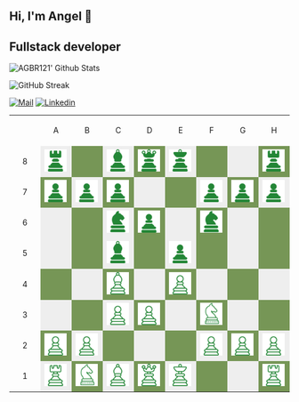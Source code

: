 ## Hi, I'm Angel 👋
## Fullstack developer

![AGBR121' Github Stats](https://github-readme-stats.vercel.app/api?username=AGBR121&hide=contribs,prs&show_icons=true&bg_color=0d1116&title_color=ce09ec&text_color=a4aacb&icon_color=007ec6)

![GitHub Streak](https://github-readme-streak-stats.herokuapp.com/?user=AGBR121&theme=dark&count_private=true&bg_color=0d1116&title_color=ce09ec&text_color=a4aacb&icon_color=007ec6)


[![Mail](https://img.shields.io/badge/-Send%20Email-black?style=for-the-badge&logo=gmail)](mailto:angel.burbano@utp.edu.co)
[![Linkedin](https://img.shields.io/badge/-LinkedIn-black?style=for-the-badge&logo=Linkedin)](https://www.linkedin.com/in/angel-gabriel-burbano-rodriguez-b26837317/)


<table style="border-collapse: collapse; margin: auto;">
    <!-- Encabezado de columnas -->
    <tr>
        <td style="width: 50px; height: 50px;"></td>
        <td style="width: 50px; height: 50px; text-align: center;">A</td>
        <td style="width: 50px; height: 50px; text-align: center;">B</td>
        <td style="width: 50px; height: 50px; text-align: center;">C</td>
        <td style="width: 50px; height: 50px; text-align: center;">D</td>
        <td style="width: 50px; height: 50px; text-align: center;">E</td>
        <td style="width: 50px; height: 50px; text-align: center;">F</td>
        <td style="width: 50px; height: 50px; text-align: center;">G</td>
        <td style="width: 50px; height: 50px; text-align: center;">H</td>
    </tr>
    <!-- Fila 8 -->
    <tr>
        <td style="width: 50px; height: 50px; text-align: center;">8</td>
        <td style="width: 50px; height: 50px; background-color: #eee;"><img src="https://raw.githubusercontent.com/timburgan/timburgan/master/chess_images/r.png" alt="Rook" style="width: 40px; height: 40px;"></td>
        <td style="width: 50px; height: 50px; background-color: #769656;"></td>
        <td style="width: 50px; height: 50px; background-color: #eee;"><img src="https://raw.githubusercontent.com/timburgan/timburgan/master/chess_images/b.png" alt="Bishop" style="width: 40px; height: 40px;"></td>
        <td style="width: 50px; height: 50px; background-color: #769656;"><img src="https://raw.githubusercontent.com/timburgan/timburgan/master/chess_images/q.png" alt="Queen" style="width: 40px; height: 40px;"></td>
        <td style="width: 50px; height: 50px; background-color: #eee;"><img src="https://raw.githubusercontent.com/timburgan/timburgan/master/chess_images/k.png" alt="King" style="width: 40px; height: 40px;"></td>
        <td style="width: 50px; height: 50px; background-color: #769656;"></td>
        <td style="width: 50px; height: 50px; background-color: #eee;"></td>
        <td style="width: 50px; height: 50px; background-color: #769656;"><img src="https://raw.githubusercontent.com/timburgan/timburgan/master/chess_images/r.png" alt="Rook" style="width: 40px; height: 40px;"></td>
    </tr>
    <!-- Fila 7 -->
    <tr>
        <td style="width: 50px; height: 50px; text-align: center;">7</td>
        <td style="width: 50px; height: 50px; background-color: #769656;"><img src="https://raw.githubusercontent.com/timburgan/timburgan/master/chess_images/p.png" alt="Pawn" style="width: 40px; height: 40px;"></td>
        <td style="width: 50px; height: 50px; background-color: #eee;"><img src="https://raw.githubusercontent.com/timburgan/timburgan/master/chess_images/p.png" alt="Pawn" style="width: 40px; height: 40px;"></td>
        <td style="width: 50px; height: 50px; background-color: #769656;"><img src="https://raw.githubusercontent.com/timburgan/timburgan/master/chess_images/p.png" alt="Pawn" style="width: 40px; height: 40px;"></td>
        <td style="width: 50px; height: 50px; background-color: #eee;"></td>
        <td style="width: 50px; height: 50px; background-color: #769656;"></td>
        <td style="width: 50px; height: 50px; background-color: #eee;"><img src="https://raw.githubusercontent.com/timburgan/timburgan/master/chess_images/p.png" alt="Pawn" style="width: 40px; height: 40px;"></td>
        <td style="width: 50px; height: 50px; background-color: #769656;"><img src="https://raw.githubusercontent.com/timburgan/timburgan/master/chess_images/p.png" alt="Pawn" style="width: 40px; height: 40px;"></td>
        <td style="width: 50px; height: 50px; background-color: #eee;"><img src="https://raw.githubusercontent.com/timburgan/timburgan/master/chess_images/p.png" alt="Pawn" style="width: 40px; height: 40px;"></td>
    </tr>
    <!-- Fila 6 -->
    <tr>
        <td style="width: 50px; height: 50px; text-align: center;">6</td>
        <td style="width: 50px; height: 50px; background-color: #eee;"></td>
        <td style="width: 50px; height: 50px; background-color: #769656;"></td>
        <td style="width: 50px; height: 50px; background-color: #eee;"><img src="https://raw.githubusercontent.com/timburgan/timburgan/master/chess_images/n.png" alt="Knight" style="width: 40px; height: 40px;"></td>
        <td style="width: 50px; height: 50px; background-color: #769656;"><img src="https://raw.githubusercontent.com/timburgan/timburgan/master/chess_images/p.png" alt="Pawn" style="width: 40px; height: 40px;"></td>
        <td style="width: 50px; height: 50px; background-color: #eee;"></td>
        <td style="width: 50px; height: 50px; background-color: #769656;"><img src="https://raw.githubusercontent.com/timburgan/timburgan/master/chess_images/n.png" alt="Knight" style="width: 40px; height: 40px;"></td>
        <td style="width: 50px; height: 50px; background-color: #eee;"></td>
        <td style="width: 50px; height: 50px; background-color: #769656;"></td>
    </tr>
    <!-- Fila 5 -->
    <tr>
        <td style="width: 50px; height: 50px; text-align: center;">5</td>
        <td style="width: 50px; height: 50px; background-color: #eee;"></td>
        <td style="width: 50px; height: 50px; background-color: #769656;"></td>
        <td style="width: 50px; height: 50px; background-color: #eee;"><img src="https://raw.githubusercontent.com/timburgan/timburgan/master/chess_images/b.png" alt="Bishop" style="width: 40px; height: 40px;"></td>
        <td style="width: 50px; height: 50px; background-color: #769656;"></td>
        <td style="width: 50px; height: 50px; background-color: #eee;"><img src="https://raw.githubusercontent.com/timburgan/timburgan/master/chess_images/p.png" alt="Pawn" style="width: 40px; height: 40px;"></td>
        <td style="width: 50px; height: 50px; background-color: #769656;"></td>
        <td style="width: 50px; height: 50px; background-color: #eee;"></td>
        <td style="width: 50px; height: 50px; background-color: #769656;"></td>
    </tr>
    <!-- Fila 4 -->
    <tr>
        <td style="width: 50px; height: 50px; text-align: center;">4</td>
        <td style="width: 50px; height: 50px; background-color: #769656;"></td>
        <td style="width: 50px; height: 50px; background-color: #eee;"></td>
        <td style="width: 50px; height: 50px; background-color: #769656;"><img src="https://raw.githubusercontent.com/timburgan/timburgan/master/chess_images/B.png" alt="Bishop" style="width: 40px; height: 40px;"></td>
        <td style="width: 50px; height: 50px; background-color: #eee;"></td>
        <td style="width: 50px; height: 50px; background-color: #769656;"><img src="https://raw.githubusercontent.com/timburgan/timburgan/master/chess_images/P.png" alt="Pawn" style="width: 40px; height: 40px;"></td>
        <td style="width: 50px; height: 50px; background-color: #eee;"></td>
        <td style="width: 50px; height: 50px; background-color: #769656;"></td>
        <td style="width: 50px; height: 50px; background-color: #eee;"></td>
    </tr>
    <!-- Fila 3 -->
    <tr>
        <td style="width: 50px; height: 50px; text-align: center;">3</td>
        <td style="width: 50px; height: 50px; background-color: #eee;"></td>
        <td style="width: 50px; height: 50px; background-color: #769656;"></td>
        <td style="width: 50px; height: 50px; background-color: #eee;"><img src="https://raw.githubusercontent.com/timburgan/timburgan/master/chess_images/P.png" alt="Pawn" style="width: 40px; height: 40px;"></td>
        <td style="width: 50px; height: 50px; background-color: #769656;"><img src="https://raw.githubusercontent.com/timburgan/timburgan/master/chess_images/P.png" alt="Pawn" style="width: 40px; height: 40px;"></td>
        <td style="width: 50px; height: 50px; background-color: #eee;"></td>
        <td style="width: 50px; height: 50px; background-color: #769656;"><img src="https://raw.githubusercontent.com/timburgan/timburgan/master/chess_images/N.png" alt="Knight" style="width: 40px; height: 40px;"></td>
        <td style="width: 50px; height: 50px; background-color: #eee;"></td>
        <td style="width: 50px; height: 50px; background-color: #769656;"></td>
    </tr>
    <!-- Fila 2 -->
    <tr>
        <td style="width: 50px; height: 50px; text-align: center;">2</td>
        <td style="width: 50px; height: 50px; background-color: #769656;"><img src="https://raw.githubusercontent.com/timburgan/timburgan/master/chess_images/P.png" alt="Pawn" style="width: 40px; height: 40px;"></td>
        <td style="width: 50px; height: 50px; background-color: #eee;"><img src="https://raw.githubusercontent.com/timburgan/timburgan/master/chess_images/P.png" alt="Pawn" style="width: 40px; height: 40px;"></td>
        <td style="width: 50px; height: 50px; background-color: #769656;"></td>
        <td style="width: 50px; height: 50px; background-color: #eee;"></td>
        <td style="width: 50px; height: 50px; background-color: #769656;"></td>
        <td style="width: 50px; height: 50px; background-color: #eee;"><img src="https://raw.githubusercontent.com/timburgan/timburgan/master/chess_images/P.png" alt="Pawn" style="width: 40px; height: 40px;"></td>
        <td style="width: 50px; height: 50px; background-color: #769656;"><img src="https://raw.githubusercontent.com/timburgan/timburgan/master/chess_images/P.png" alt="Pawn" style="width: 40px; height: 40px;"></td>
        <td style="width: 50px; height: 50px; background-color: #eee;"><img src="https://raw.githubusercontent.com/timburgan/timburgan/master/chess_images/P.png" alt="Pawn" style="width: 40px; height: 40px;"></td>
    </tr>
    <!-- Fila 1 -->
    <tr>
        <td style="width: 50px; height: 50px; text-align: center;">1</td>
        <td style="width: 50px; height: 50px; background-color: #eee;"><img src="https://raw.githubusercontent.com/timburgan/timburgan/master/chess_images/R.png" alt="Rook" style="width: 40px; height: 40px;"></td>
        <td style="width: 50px; height: 50px; background-color: #769656;"><img src="https://raw.githubusercontent.com/timburgan/timburgan/master/chess_images/N.png" alt="Knight" style="width: 40px; height: 40px;"></td>
        <td style="width: 50px; height: 50px; background-color: #eee;"><img src="https://raw.githubusercontent.com/timburgan/timburgan/master/chess_images/B.png" alt="Bishop" style="width: 40px; height: 40px;"></td>
        <td style="width: 50px; height: 50px; background-color: #769656;"><img src="https://raw.githubusercontent.com/timburgan/timburgan/master/chess_images/Q.png" alt="Queen" style="width: 40px; height: 40px;"></td>
        <td style="width: 50px; height: 50px; background-color: #eee;"><img src="https://raw.githubusercontent.com/timburgan/timburgan/master/chess_images/K.png" alt="King" style="width: 40px; height: 40px;"></td>
        <td style="width: 50px; height: 50px; background-color: #769656;"></td>
        <td style="width: 50px; height: 50px; background-color: #eee;"></td>
        <td style="width: 50px; height: 50px; background-color: #769656;"><img src="https://raw.githubusercontent.com/timburgan/timburgan/master/chess_images/R.png" alt="Rook" style="width: 40px; height: 40px;"></td>
    </tr>
</table>


<!--
**AGBR121/AGBR121** is a ✨ _special_ ✨ repository because its `README.md` (this file) appears on your GitHub profile.

Here are some ideas to get you started:

- 🔭 I’m currently working on ...
- 🌱 I’m currently learning ...
- 👯 I’m looking to collaborate on ...
- 🤔 I’m looking for help with ...
- 💬 Ask me about ...
- 📫 How to reach me: ...
- 😄 Pronouns: ...
- ⚡ Fun fact: ...
-->
